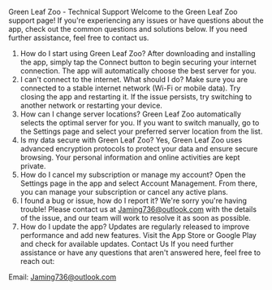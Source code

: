 Green Leaf Zoo - Technical Support
Welcome to the Green Leaf Zoo support page! If you're experiencing any issues or have questions about the app, check out the common questions and solutions below. If you need further assistance, feel free to contact us.

1. How do I start using Green Leaf Zoo?
After downloading and installing the app, simply tap the Connect button to begin securing your internet connection. The app will automatically choose the best server for you.
2. I can't connect to the internet. What should I do?
Make sure you are connected to a stable internet network (Wi-Fi or mobile data).
Try closing the app and restarting it.
If the issue persists, try switching to another network or restarting your device.
3. How can I change server locations?
Green Leaf Zoo automatically selects the optimal server for you. If you want to switch manually, go to the Settings page and select your preferred server location from the list.
4. Is my data secure with Green Leaf Zoo?
Yes, Green Leaf Zoo uses advanced encryption protocols to protect your data and ensure secure browsing. Your personal information and online activities are kept private.
5. How do I cancel my subscription or manage my account?
Open the Settings page in the app and select Account Management. From there, you can manage your subscription or cancel any active plans.
6. I found a bug or issue, how do I report it?
We're sorry you're having trouble! Please contact us at Jaming736@outlook.com with the details of the issue, and our team will work to resolve it as soon as possible.
7. How do I update the app?
Updates are regularly released to improve performance and add new features. Visit the App Store or Google Play and check for available updates.
Contact Us
If you need further assistance or have any questions that aren't answered here, feel free to reach out:

Email: Jaming736@outlook.com

